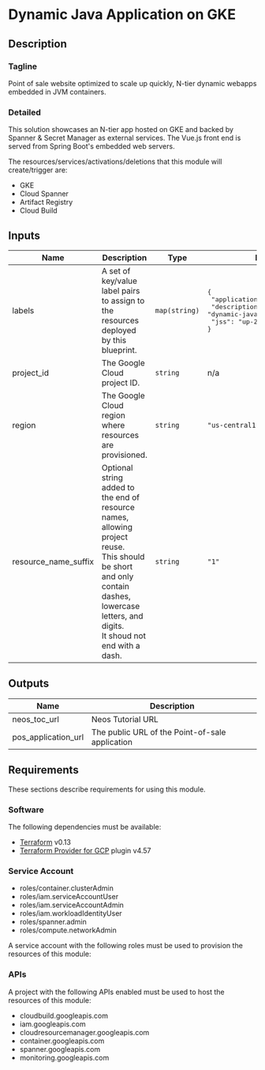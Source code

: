 # Dynamic Java Application on GKE

## Description

### Tagline

Point of sale website optimized to scale up quickly, N-tier dynamic webapps embedded in JVM containers.

### Detailed

This solution showcases an N-tier app hosted on GKE and backed by Spanner & Secret Manager as external services. The Vue.js front end is served from Spring Boot's embedded web servers.

The resources/services/activations/deletions that this module will create/trigger are:

- GKE
- Cloud Spanner
- Artifact Registry
- Cloud Build



<!-- BEGINNING OF PRE-COMMIT-TERRAFORM DOCS HOOK -->
## Inputs

| Name | Description | Type | Default | Required |
|------|-------------|------|---------|:--------:|
| labels | A set of key/value label pairs to assign to the resources deployed by this<br>    blueprint. | `map(string)` | <pre>{<br>  "application": "point-of-sale",<br>  "description": "dynamic-java-application-gke",<br>  "jss": "up-2-2"<br>}</pre> | no |
| project\_id | The Google Cloud project ID. | `string` | n/a | yes |
| region | The Google Cloud region where resources are provisioned. | `string` | `"us-central1"` | no |
| resource\_name\_suffix | Optional string added to the end of resource names, allowing project reuse.<br>  This should be short and only contain dashes, lowercase letters, and digits.<br>  It shoud not end with a dash. | `string` | `"1"` | no |

## Outputs

| Name | Description |
|------|-------------|
| neos\_toc\_url | Neos Tutorial URL |
| pos\_application\_url | The public URL of the Point-of-sale application |

<!-- END OF PRE-COMMIT-TERRAFORM DOCS HOOK -->

## Requirements

These sections describe requirements for using this module.

### Software

The following dependencies must be available:

- [Terraform](https://developer.hashicorp.com/terraform/downloads) v0.13
- [Terraform Provider for GCP](https://registry.terraform.io/providers/hashicorp/google/latest/docs) plugin v4.57

### Service Account

- roles/container.clusterAdmin
- roles/iam.serviceAccountUser
- roles/iam.serviceAccountAdmin
- roles/iam.workloadIdentityUser
- roles/spanner.admin
- roles/compute.networkAdmin


A service account with the following roles must be used to provision
the resources of this module:

### APIs

A project with the following APIs enabled must be used to host the
resources of this module:

- cloudbuild.googleapis.com
- iam.googleapis.com
- cloudresourcemanager.googleapis.com
- container.googleapis.com
- spanner.googleapis.com
- monitoring.googleapis.com
